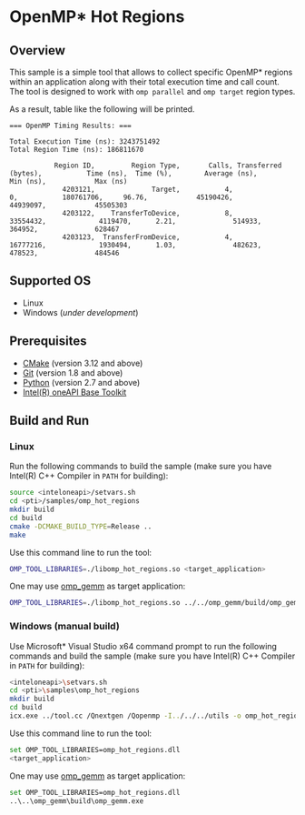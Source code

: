 # OpenMP* Hot Regions
## Overview
This sample is a simple tool that allows to collect specific OpenMP* regions within an application along with their total execution time and call count. The tool is designed to work with `omp parallel` and `omp target` region types.

As a result, table like the following will be printed.
```
=== OpenMP Timing Results: ===

Total Execution Time (ns): 3243751492
Total Region Time (ns): 186811670

           Region ID,         Region Type,       Calls, Transferred (bytes),           Time (ns),  Time (%),        Average (ns),            Min (ns),            Max (ns)
             4203121,              Target,           4,                   0,           180761706,     96.76,            45190426,            44939097,            45505303
             4203122,    TransferToDevice,           8,            33554432,             4119470,      2.21,              514933,              364952,              628467
             4203123,  TransferFromDevice,           4,            16777216,             1930494,      1.03,              482623,              478523,              484546
```
## Supported OS
- Linux
- Windows (*under development*)

## Prerequisites
- [CMake](https://cmake.org/) (version 3.12 and above)
- [Git](https://git-scm.com/) (version 1.8 and above)
- [Python](https://www.python.org/) (version 2.7 and above)
- [Intel(R) oneAPI Base Toolkit](https://software.intel.com/content/www/us/en/develop/tools/oneapi/base-toolkit.html)

## Build and Run
### Linux
Run the following commands to build the sample (make sure you have Intel(R) C++ Compiler in `PATH` for building):
```sh
source <inteloneapi>/setvars.sh
cd <pti>/samples/omp_hot_regions
mkdir build
cd build
cmake -DCMAKE_BUILD_TYPE=Release ..
make
```
Use this command line to run the tool:
```sh
OMP_TOOL_LIBRARIES=./libomp_hot_regions.so <target_application>
```
One may use [omp_gemm](../omp_gemm) as target application:
```sh
OMP_TOOL_LIBRARIES=./libomp_hot_regions.so ../../omp_gemm/build/omp_gemm
```
### Windows (manual build)
Use Microsoft* Visual Studio x64 command prompt to run the following commands and build the sample (make sure you have Intel(R) C++ Compiler in `PATH` for building):
```sh
<inteloneapi>\setvars.sh
cd <pti>\samples\omp_hot_regions
mkdir build
cd build
icx.exe ../tool.cc /Qnextgen /Qopenmp -I../../../utils -o omp_hot_regions.dll /LD
```
Use this command line to run the tool:
```sh
set OMP_TOOL_LIBRARIES=omp_hot_regions.dll
<target_application>
```
One may use [omp_gemm](../omp_gemm) as target application:
```sh
set OMP_TOOL_LIBRARIES=omp_hot_regions.dll
..\..\omp_gemm\build\omp_gemm.exe
```
